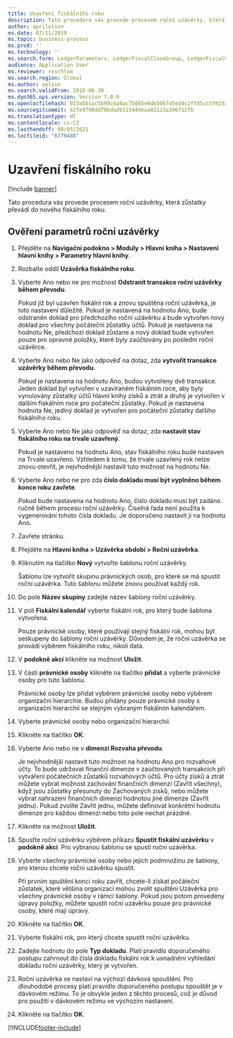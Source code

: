 ```yaml
---
title: Uzavření fiskálního roku
description: Tato procedura vás provede procesem roční uzávěrky, která zůstatky převádí do nového fiskálního roku.
author: aprilolson
ms.date: 07/11/2019
ms.topic: business-process
ms.prod: ''
ms.technology: ''
ms.search.form: LedgerParameters, LedgerFiscalCloseGroup, LedgerFiscalCloseAddLedger, SysLookupMultiSelectGrid, LedgerFiscalCloseRunGroup
audience: Application User
ms.reviewer: roschlom
ms.search.region: Global
ms.author: aolson
ms.search.validFrom: 2016-06-30
ms.dyn365.ops.version: Version 7.0.0
ms.openlocfilehash: 013a5b1ac5b99c6a8ac75885e6d65067d5ed4c2ffd5cc5f625a73963666c0a81
ms.sourcegitcommit: 42fe9790ddf0bdad911544deaa82123a396712fb
ms.translationtype: HT
ms.contentlocale: cs-CZ
ms.lasthandoff: 08/05/2021
ms.locfileid: "6779488"
---
```

# <a name="close-the-fiscal-year"></a>Uzavření fiskálního roku

[!include [banner](../../includes/banner.md)]

Tato procedura vás provede procesem roční uzávěrky, která zůstatky převádí do nového fiskálního roku.


## <a name="validate-year-end-close-parameters"></a>Ověření parametrů roční uzávěrky
1. Přejděte na **Navigační podokno > Moduly > Hlavní kniha > Nastavení hlavní knihy > Parametry hlavní knihy**.
2. Rozbalte oddíl **Uzávěrka fiskálního roku**.
3. Vyberte Ano nebo ne pro možnost **Odstranit transakce roční uzávěrky během převodu**.
    
    Pokud již byl uzavřen fiskální rok a znovu spuštěna roční uzávěrka, je toto nastavení důležité. Pokud je nastavená na hodnotu Ano, bude odstraněn doklad pro předchozího roční uzávěrku a bude vytvořen nový doklad pro všechny počáteční zůstatky účtů. Pokud je nastavena na hodnotu Ne, předchozí doklad zůstane a nový doklad bude vytvořen pouze pro opravné položky, které byly zaúčtovány po poslední roční uzávěrce.

4. Vyberte Ano nebo Ne jako odpověď na dotaz, zda **vytvořit transakce uzávěrky během převodu**.

    Pokud je nastavena na hodnotu Ano, budou vytvořeny dvě transakce. Jeden doklad byl vytvořen v uzavíraném fiskálním roce, aby byly vynulovány zůstatky účtů hlavní knihy zisků a ztrát a druhý je vytvořen v dalším fiskálním roce pro počáteční zůstatky. Pokud je nastavena hodnota Ne, jediný doklad je vytvořen pro počáteční zůstatky dalšího fiskálního roku.  

5. Vyberte Ano nebo Ne jako odpověď na dotaz, zda **nastavit stav fiskálního roku na trvale uzavřený**.

    Pokud je nastaveno na hodnotu Ano, stav fiskálního roku bude nastaven na Trvale uzavřeno.  Vzhledem k tomu, že trvale uzavřený rok nelze znovu otevřít, je nejvhodnější nastavit tuto možnost na hodnotu Ne.  

6. Vyberte Ano nebo ne pro zda **číslo dokladu musí být vyplněno během konce roku zavřete**.

    Pokud bude nastavena na hodnotu Ano, číslo dokladu musí být zadáno ručně během procesu roční uzávěrky. Číselná řada není použita k vygenerování tohoto čísla dokladu. Je doporučeno nastavit ji na hodnotu Ano.  

7. Zavřete stránku.
8. Přejděte na **Hlavní kniha > Uzávěrka období > Roční uzávěrka**.
9. Kliknutím na tlačítko **Nový** vytvořte šablonu roční uzávěrky.

    Šablonu lze vytvořit skupinu právnických osob, pro které se má spustit roční uzávěrka. Tuto šablonu můžete znovu používat každý rok.  

10. Do pole **Název skupiny** zadejte název šablony roční uzávěrky.
11. V poli **Fiskální kalendář** vyberte fiskální rok, pro který bude šablona vytvořena.

    Pouze právnické osoby, které používají stejný fiskální rok, mohou být seskupeny do šablony roční uzávěrky. Důvodem je, že roční uzávěrka se provádí výběrem fiskálního roku, nikoli data.  

12. V **podokně akcí** klikněte na možnost **Uložit**.
13. V části **právnické osoby** klikněte na tlačítko **přidat** a vyberte právnické osoby pro tuto šablonu.
    
    Právnické osoby lze přidat výběrem právnické osoby nebo výběrem organizační hierarchie.  Budou přidány pouze právnické osoby s organizační hierarchií se stejným vybraným fiskálním kalendářem.  

14. Vyberte právnické osoby nebo organizační hierarchii.
15. Klikněte na tlačítko **OK**.
16. Vyberte Ano nebo ne v **dimenzi Rozvaha převodu**.

    Je nejvhodnější nastavit tuto možnost na hodnotu Ano pro rozvahové účty. To bude udržovat finanční dimenze v zaúčtovaných transakcích při vytváření počátečních zůstatků rozvahových účtů. Pro účty zisků a ztrát můžete vybrat možnost zachování finančních dimenzí (Zavřít všechny), když jsou zůstatky přesunuty do Zachovaných zisků, nebo můžete vybrat nahrazení finančních dimenzí hodnotou jiné dimenze (Zavřít jednu). Pokud zvolíte Zavřít jednu, můžete definovat konkrétní hodnotu dimenze pro každou dimenzi nebo toto pole nechat prázdné.  

17. Klikněte na možnost **Uložit**.
18. Spusťte roční uzávěrku výběrem příkazu **Spustit fiskální uzávěrku** v **podokně akcí**. Pro vybranou šablonu se spustí roční uzávěrka.  
19. Vyberte všechny právnické osoby nebo jejich podmnožinu ze šablony, pro kterou chcete roční uzávěrku spustit.

    Při prvním spuštění konci roku zavřít, chcete-li získat počáteční zůstatek, které většina organizací mohou zvolit spuštění Uzávěrka pro všechny právnické osoby v rámci šablony. Pokud jsou potom provedeny úpravy položky, můžete spustit roční uzávěrku pouze pro právnické osoby, které mají úpravy.  

20. Klikněte na tlačítko **OK**.
21. Vyberte fiskální rok, pro který chcete spustit roční uzávěrku.
22. Zadejte hodnotu do pole **Typ dokladu**. Platí pravidlo doporučeného postupu zahrnout do čísla dokladu fiskální rok k usnadnění vyhledání dokladu roční uzávěrky, který je vytvořen.  
23. Roční uzávěrka se nastaví na výchozí dávková spouštění. Pro dlouhodobé procesy platí pravidlo doporučeného postupu spouštět je v dávkovém režimu. To je obvykle jeden z těchto procesů, což je důvod pro použití v dávkovém režimu ve výchozím nastavení.  
24. Klikněte na tlačítko **OK**.



[!INCLUDE[footer-include](../../../includes/footer-banner.md)]
